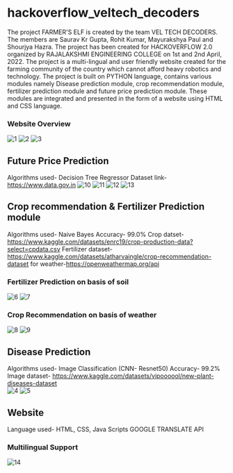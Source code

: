 # hackoverflow_veltech_decoders
The project FARMER'S ELF is created by the team VEL TECH DECODERS. The members are Saurav Kr Gupta, Rohit Kumar, Mayurakshya Paul and Shourjya Hazra. The project has been created for HACKOVERFLOW 2.0 organized by RAJALAKSHMI ENGINEERING COLLEGE on 1st and 2nd April, 2022.
The project is a multi-lingual and user friendly website created for the farming community of the country which cannot afford heavy robotics and technology. The project is built on PYTHON language, contains various modules namely Disease prediction module, crop recommendation module, fertilizer prediction module and future price prediction module. These modules are integrated and presented in the form of a website using HTML and CSS language.
### Website Overview
![1](https://user-images.githubusercontent.com/52836074/161373796-34ef8d27-c234-49cc-99cf-d258048b463c.png)
![2](https://user-images.githubusercontent.com/52836074/161373803-6ed55ab0-5db8-48d3-9b62-5acfd276742a.png)
![3](https://user-images.githubusercontent.com/52836074/161373808-202bbda7-f1c5-4d25-9803-563337220afb.png)



## Future Price Prediction
Algorithms used- Decision Tree Regressor
Dataset link- https://www.data.gov.in
![10](https://user-images.githubusercontent.com/52836074/161373821-764d94eb-32e2-4127-80da-cd07a839585f.png)
![11](https://user-images.githubusercontent.com/52836074/161373826-fabdb97a-e247-4c00-9854-dcee511ff7fa.png)
![12](https://user-images.githubusercontent.com/52836074/161373831-768b7d43-d2e2-4b15-929b-ef281238c800.png)
![13](https://user-images.githubusercontent.com/52836074/161373835-27a46855-f781-4d73-9ac7-9c930c2d7dc8.png)



## Crop recommendation & Fertilizer Prediction module 
Algorithms used- Naive Bayes
Accuracy- 99.0%
Crop datset- https://www.kaggle.com/datasets/enrc19/crop-production-data?select=cpdata.csv
Fertilizer dataset- https://www.kaggle.com/datasets/atharvaingle/crop-recommendation-dataset
for weather-https://openweathermap.org/api
### Fertilizer Prediction on basis of soil
![6](https://user-images.githubusercontent.com/52836074/161373844-54a20b64-7092-4888-918b-a98b7b516105.png)
![7](https://user-images.githubusercontent.com/52836074/161373846-84588e77-cb30-44f6-bfcb-4350ca09689e.png)

### Crop Recommendation on basis of weather
![8](https://user-images.githubusercontent.com/52836074/161373854-99f5d2e6-f75c-4e1a-9647-566c1c771bb7.png)
![9](https://user-images.githubusercontent.com/52836074/161373859-9dcd144d-5bb7-4e29-a76a-2b72613ece65.png)


## Disease Prediction 
Algorithms used- Image Classification (CNN- Resnet50)
Accuracy- 99.2%
Image dataset- https://www.kaggle.com/datasets/vipoooool/new-plant-diseases-dataset  
![4](https://user-images.githubusercontent.com/52836074/161373871-07aa302f-79b7-4443-b036-89593e2b5b83.png)
![5](https://user-images.githubusercontent.com/52836074/161373876-4bc8347d-bdc9-4399-a2f9-50459c34bd08.png)


## Website
Language used- HTML, CSS, Java Scripts
GOOGLE TRANSLATE API
### Multilingual Support
![14](https://user-images.githubusercontent.com/52836074/161373886-e4583cc6-04d9-4942-91a0-de2abb6f1717.png)


